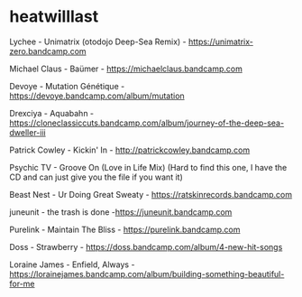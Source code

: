 # heatwilllast

Lychee - Unimatrix (otodojo Deep-Sea Remix) - https://unimatrix-zero.bandcamp.com

Michael Claus - Baümer - https://michaelclaus.bandcamp.com

Devoye - Mutation Génétique - https://devoye.bandcamp.com/album/mutation

Drexciya - Aquabahn - https://cloneclassiccuts.bandcamp.com/album/journey-of-the-deep-sea-dweller-iii

Patrick Cowley - Kickin' In - http://patrickcowley.bandcamp.com

Psychic TV - Groove On (Love in Life Mix) (Hard to find this one, I have the CD and can just give you the file if you want it)

Beast Nest - Ur Doing Great Sweaty -  https://ratskinrecords.bandcamp.com

juneunit - the trash is done -https://juneunit.bandcamp.com

Purelink - Maintain The Bliss - https://purelink.bandcamp.com

Doss - Strawberry - https://doss.bandcamp.com/album/4-new-hit-songs

Loraine James - Enfield, Always - https://lorainejames.bandcamp.com/album/building-something-beautiful-for-me
